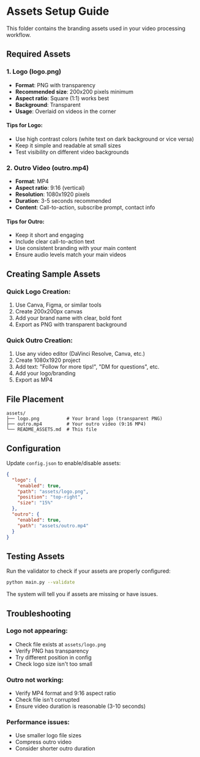 # Assets Setup Guide

This folder contains the branding assets used in your video processing workflow.

## Required Assets

### 1. Logo (logo.png)
- **Format**: PNG with transparency
- **Recommended size**: 200x200 pixels minimum
- **Aspect ratio**: Square (1:1) works best
- **Background**: Transparent
- **Usage**: Overlaid on videos in the corner

#### Tips for Logo:
- Use high contrast colors (white text on dark background or vice versa)
- Keep it simple and readable at small sizes
- Test visibility on different video backgrounds

### 2. Outro Video (outro.mp4)
- **Format**: MP4
- **Aspect ratio**: 9:16 (vertical)
- **Resolution**: 1080x1920 pixels
- **Duration**: 3-5 seconds recommended
- **Content**: Call-to-action, subscribe prompt, contact info

#### Tips for Outro:
- Keep it short and engaging
- Include clear call-to-action text
- Use consistent branding with your main content
- Ensure audio levels match your main videos

## Creating Sample Assets

### Quick Logo Creation:
1. Use Canva, Figma, or similar tools
2. Create 200x200px canvas
3. Add your brand name with clear, bold font
4. Export as PNG with transparent background

### Quick Outro Creation:
1. Use any video editor (DaVinci Resolve, Canva, etc.)
2. Create 1080x1920 project
3. Add text: "Follow for more tips!", "DM for questions", etc.
4. Add your logo/branding
5. Export as MP4

## File Placement

```
assets/
├── logo.png          # Your brand logo (transparent PNG)
├── outro.mp4         # Your outro video (9:16 MP4)
└── README_ASSETS.md  # This file
```

## Configuration

Update `config.json` to enable/disable assets:

```json
{
  "logo": {
    "enabled": true,
    "path": "assets/logo.png",
    "position": "top-right",
    "size": "15%"
  },
  "outro": {
    "enabled": true,
    "path": "assets/outro.mp4"
  }
}
```

## Testing Assets

Run the validator to check if your assets are properly configured:

```bash
python main.py --validate
```

The system will tell you if assets are missing or have issues.

## Troubleshooting

### Logo not appearing:
- Check file exists at `assets/logo.png`
- Verify PNG has transparency
- Try different position in config
- Check logo size isn't too small

### Outro not working:
- Verify MP4 format and 9:16 aspect ratio
- Check file isn't corrupted
- Ensure video duration is reasonable (3-10 seconds)

### Performance issues:
- Use smaller logo file sizes
- Compress outro video
- Consider shorter outro duration 